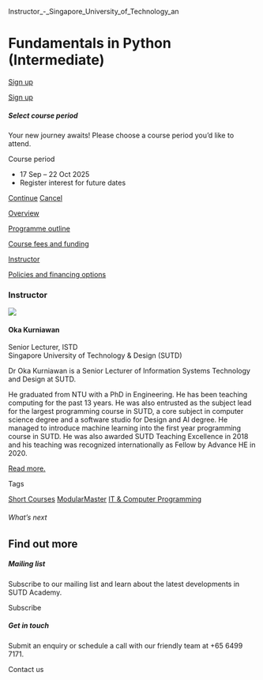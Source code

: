 Instructor_-_Singapore_University_of_Technology_an



Fundamentals in Python (Intermediate)
=====================================

[Sign up](#popup-masthead)

[Sign up](#popup-masthead)

##### Select course period

Your new journey awaits! Please choose a course period you’d like to attend.

Course period

* 17 Sep – 22 Oct 2025
* Register interest for future dates

[Continue](#)
[Cancel](#)

[Overview](/course/programming-fundamentals-in-python/#tabs)

[Programme outline](/course/programming-fundamentals-in-python/programme-outline/#tabs)

[Course fees and funding](/course/programming-fundamentals-in-python/course-fees-and-funding/#tabs)

[Instructor](/course/programming-fundamentals-in-python/instructor/#tabs)

[Policies and financing options](/course/programming-fundamentals-in-python/policies-and-financing-options/#tabs)

### Instructor

![](https://www.sutd.edu.sg/wp-content/uploads/2024/12/oka_7075115.jpg?w=120)

#### **Oka Kurniawan**

Senior Lecturer, ISTD  
Singapore University of Technology & Design (SUTD)

Dr Oka Kurniawan is a Senior Lecturer of Information Systems Technology and Design at SUTD.

He graduated from NTU with a PhD in Engineering. He has been teaching computing for the past 13 years. He was also entrusted as the subject lead for the largest programming course in SUTD, a core subject in computer science degree and a software studio for Design and AI degree. He managed to introduce machine learning into the first year programming course in SUTD. He was also awarded SUTD Teaching Excellence in 2018 and his teaching was recognized internationally as Fellow by Advance HE in 2020.

[Read more.](/profile/oka-kurniawan)

Tags

[Short Courses](/admissions/academy/courses-and-modules/?academy-type-course=780)
[ModularMaster](/admissions/academy/courses-and-modules/?academy-type-course=792)
[IT & Computer Programming](/admissions/academy/courses-and-modules/?discipline=929)

###### What’s next

Find out more
-------------

##### Mailing list

Subscribe to our mailing list and learn about the latest developments in SUTD Academy.

Subscribe

##### Get in touch

Submit an enquiry or schedule a call with our friendly team at +65 6499 7171.

Contact us

